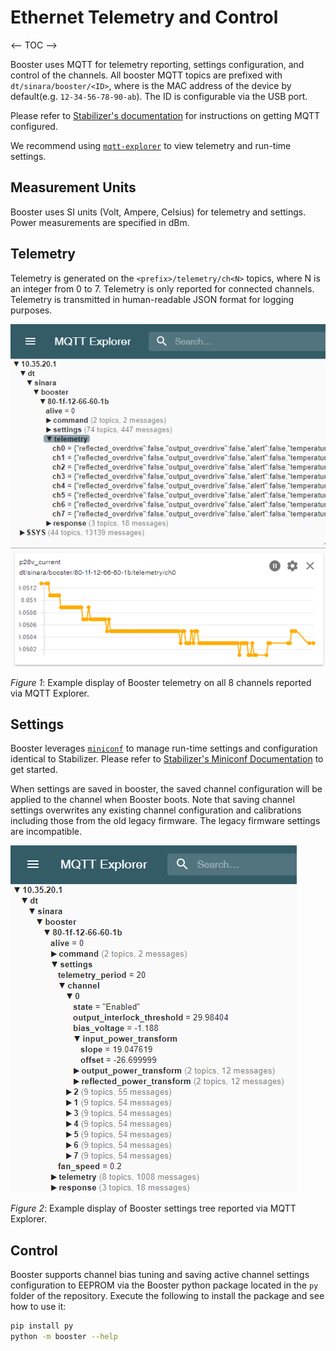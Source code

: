 # Ethernet Telemetry and Control

<-- TOC -->

Booster uses MQTT for telemetry reporting, settings configuration, and control of the channels. All
booster MQTT topics are prefixed with `dt/sinara/booster/<ID>`, where <ID> is the MAC address of the
device by default(e.g. `12-34-56-78-90-ab`). The ID is configurable via the USB port.

Please refer to [Stabilizer's documentation](https://quartiq.de/stabilizer/setup.html#mqtt-broker)
for instructions on getting MQTT configured.

We recommend using [`mqtt-explorer`](http://mqtt-explorer.com/) to view telemetry and run-time
settings.

## Measurement Units

Booster uses SI units (Volt, Ampere, Celsius) for telemetry and settings. Power measurements are
specified in dBm.


## Telemetry

Telemetry is generated on the
`<prefix>/telemetry/ch<N>` topics, where N is an integer from 0 to 7. Telemetry is only reported for
connected channels. Telemetry is transmitted in human-readable JSON format for logging purposes.


![Sample Booster Telemtry Topics](assets/booster-telemetry-example.png)

_Figure 1_: Example display of Booster telemetry on all 8 channels reported via MQTT Explorer.

## Settings

Booster leverages [`miniconf`](https://crates.io/crates/miniconf) to manage run-time settings and
configuration identical to Stabilizer. Please refer to [Stabilizer's Miniconf
Documentation](https://quartiq.de/stabilizer/usage.html#miniconf-run-time-settings) to get
started.

When settings are saved in booster, the saved channel configuration will be applied to
the channel when Booster boots. Note that saving channel settings overwrites any existing channel
configuration and calibrations including those from the old legacy firmware. The legacy firmware
settings are incompatible.

![Sample Booster Settings](assets/booster-settings-example.png)

_Figure 2_: Example display of Booster settings tree reported via MQTT Explorer.

## Control

Booster supports channel bias tuning and saving active channel settings configuration to EEPROM
via the Booster python package located in the `py` folder of the repository. Execute the
following to install the package and see how to use it:
```sh
pip install py
python -m booster --help
```
